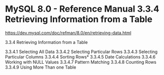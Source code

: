 # MySQL 8.0 - Reference Manual 3.3.4 Retrieving Information from a Table
https://dev.mysql.com/doc/refman/8.0/en/retrieving-data.html


3.3.4 Retrieving Information from a Table

3.3.4.1 Selecting All Data
3.3.4.2 Selecting Particular Rows
3.3.4.3 Selecting Particular Columns
3.3.4.4 Sorting Rows*
3.3.4.5 Date Calculations
3.3.4.6 Working with NULL Values
3.3.4.7 Pattern Matching
3.3.4.8 Counting Rows
3.3.4.9 Using More Than one Table
